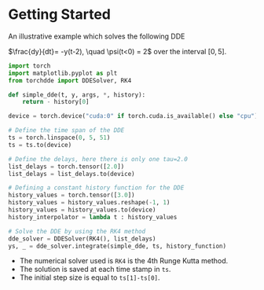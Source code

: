# Getting Started

An illustrative example which solves the following DDE

$\frac{dy}{dt}= -y(t-2), \quad \psi(t<0) = 2$ over the interval $[0, 5]$.

```python
import torch
import matplotlib.pyplot as plt
from torchdde import DDESolver, RK4

def simple_dde(t, y, args, *, history):
    return - history[0]

device = torch.device("cuda:0" if torch.cuda.is_available() else "cpu")

# Define the time span of the DDE
ts = torch.linspace(0, 5, 51)
ts = ts.to(device)

# Define the delays, here there is only one tau=2.0
list_delays = torch.tensor([2.0])
list_delays = list_delays.to(device)

# Defining a constant history function for the DDE
history_values = torch.tensor([3.0])
history_values = history_values.reshape(-1, 1)
history_values = history_values.to(device)
history_interpolator = lambda t : history_values

# Solve the DDE by using the RK4 method
dde_solver = DDESolver(RK4(), list_delays)
ys, _ = dde_solver.integrate(simple_dde, ts, history_function)
```

- The numerical solver used is `RK4` is the 4th Runge Kutta method.
- The solution is saved at each time stamp in `ts`.
- The initial step size is equal to `ts[1]-ts[0]`.
